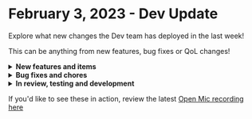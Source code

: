 # February 3, 2023 - Dev Update

Explore what new changes the Dev team has deployed in the last week!

This can be anything from new features, bug fixes or QoL changes!

<details>

<summary><strong>New features and items</strong></summary>

* Improved/refactored cloning - shallow cloning
* Integrated with Orbit

</details>

<details>

<summary><strong>Bug fixes and chores</strong></summary>

* Fixed CW Automate "New Running Script"
* Fixed clone un-linking
* Fixed time Interval sensor doesn't run for all activated orgs
* Fixed cloning bug where workflow timeout was validating against the wrong task timeouts causing some clone requests to hang
* Fixed CloudFront Forbidden error when using ConnectWise Manage generic API calls
* Conditionally show “Run For” section of Triggers if the trigger is able to be run for other orgs
* Prevent sending markdown fields on form submission

</details>

<details>

<summary><strong>In review, testing and development</strong></summary>

* Azure integration
* Add timezone support for cron triggers
* Add ability to favorite actions
* Fix cloning items with circular references
* Allow webhooks to receive workflow output
* Add Rewst Actions for User Invites, Users, and Forms
* Allow users to “favorite” actions
* Microsoft graph subscription triggers
* Add a action to check if an org has MS CSP consent

</details>

If you'd like to see these in action, review the latest [Open Mic recording here](../../roc-open-mics/2023-roc-open-mics/february-3rd-2023-ai-generated-diagnostics.md)
